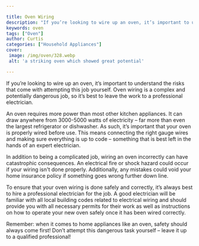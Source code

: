 ```yaml
---

title: Oven Wiring
description: "If you’re looking to wire up an oven, it’s important to understand the risks that come with attempting this job yourself. Oven wir...get more info"
keywords: oven
tags: ["Oven"]
author: Curtis
categories: ["Household Appliances"]
cover: 
 image: /img/oven/328.webp
 alt: 'a striking oven which showed great potential'

---
```


If you’re looking to wire up an oven, it’s important to understand the risks that come with attempting this job yourself. Oven wiring is a complex and potentially dangerous job, so it’s best to leave the work to a professional electrician.

An oven requires more power than most other kitchen appliances. It can draw anywhere from 3000-5000 watts of electricity – far more than even the largest refrigerator or dishwasher. As such, it’s important that your oven is properly wired before use. This means connecting the right gauge wires and making sure everything is up to code – something that is best left in the hands of an expert electrician.

In addition to being a complicated job, wiring an oven incorrectly can have catastrophic consequences. An electrical fire or shock hazard could occur if your wiring isn't done properly. Additionally, any mistakes could void your home insurance policy if something goes wrong further down line. 

To ensure that your oven wiring is done safely and correctly, it’s always best to hire a professional electrician for the job. A good electrician will be familiar with all local building codes related to electrical wiring and should provide you with all necessary permits for their work as well as instructions on how to operate your new oven safely once it has been wired correctly. 

Remember: when it comes to home appliances like an oven, safety should always come first! Don’t attempt this dangerous task yourself – leave it up to a qualified professional!
